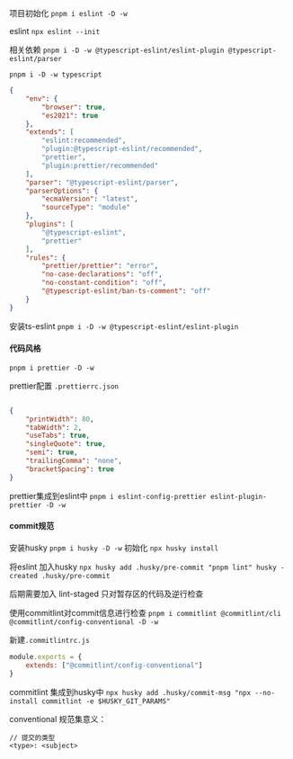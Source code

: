 项目初始化
`pnpm i eslint -D -w`

eslint
`npx eslint --init`

相关依赖
`pnpm i -D -w @typescript-eslint/eslint-plugin @typescript-eslint/parser`

`pnpm i -D -w typescript`

```json
{
    "env": {
        "browser": true,
        "es2021": true
    },
    "extends": [
        "eslint:recommended",
        "plugin:@typescript-eslint/recommended",
        "prettier",
        "plugin:prettier/recommended"
    ],
    "parser": "@typescript-eslint/parser",
    "parserOptions": {
        "ecmaVersion": "latest",
        "sourceType": "module"
    },
    "plugins": [
        "@typescript-eslint",
        "prettier"
    ],
    "rules": {
        "prettier/prettier": "error",
        "no-case-declarations": "off",
        "no-constant-condition": "off",
        "@typescript-eslint/ban-ts-comment": "off"
    }
}

```

安装ts-eslint
`pnpm i -D -w @typescript-eslint/eslint-plugin`

#### 代码风格
`pnpm i prettier -D -w`

prettier配置 `.prettierrc.json`
```json

{
    "printWidth": 80,
    "tabWidth": 2,
    "useTabs": true,
    "singleQuote": true,
    "semi": true,
    "trailingComma": "none",
    "bracketSpacing": true
}

```

prettier集成到eslint中
`pnpm i eslint-config-prettier eslint-plugin-prettier -D -w` 


#### commit规范
安装husky
`pnpm i husky -D -w`
初始化
`npx husky install`

将eslint 加入husky
`npx husky add .husky/pre-commit "pnpm lint" husky - created .husky/pre-commit`

后期需要加入 lint-staged 只对暂存区的代码及逆行检查

使用commitlint对commit信息进行检查
`pnpm i commitlint @commitlint/cli @commitlint/config-conventional -D -w`

新建`.commitlintrc.js`
```js
module.exports = {
    extends: ["@commitlint/config-conventional"]
}
```

commitlint 集成到husky中
`npx husky add .husky/commit-msg "npx --no-install commitlint -e $HUSKY_GIT_PARAMS"`

conventional 规范集意义：
```
// 提交的类型
<type>: <subject> 
```